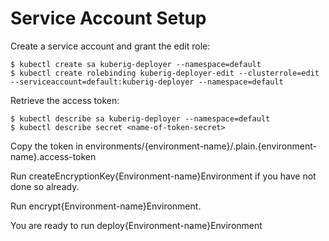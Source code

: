 # Service Account Setup

Create a service account and grant the edit role: 

```shell
$ kubectl create sa kuberig-deployer --namespace=default
$ kubectl create rolebinding kuberig-deployer-edit --clusterrole=edit --serviceaccount=default:kuberig-deployer --namespace=default
```

Retrieve the access token:
```shell
$ kubectl describe sa kuberig-deployer --namespace=default
$ kubectl describe secret <name-of-token-secret>
```

Copy the token in environments/{environment-name}/.plain.{environment-name}.access-token

Run createEncryptionKey{Environment-name}Environment if you have not done so already. 

Run encrypt{Environment-name}Environment.

You are ready to run deploy{Environment-name}Environment